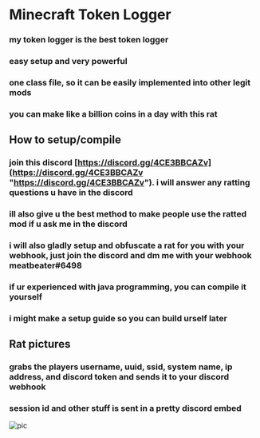 # Minecraft Token Logger
### my token logger is the best token logger
### easy setup and very powerful
### one class file, so it can be easily implemented into other legit mods
### you can make like a billion coins in a day with this rat
## How to setup/compile
### join this discord [https://discord.gg/4CE3BBCAZv](https://discord.gg/4CE3BBCAZv "https://discord.gg/4CE3BBCAZv"). i will answer any ratting questions u have in the discord
### ill also give u the best method to make people use the ratted mod if u ask me in the discord
### i will also gladly setup and obfuscate a rat for you with your webhook, just  join the discord and dm me with your webhook meatbeater#6498
### if ur experienced with java programming, you can compile it yourself
### i might make a setup guide so you can build urself later
## Rat pictures
### grabs the players username, uuid, ssid, system name, ip address, and discord token and sends it to your discord webhook
### session id and other stuff is sent in a pretty discord embed
![pic](https://cdn.discordapp.com/attachments/1061858625993314336/1082789639456292996/zaza.png)


